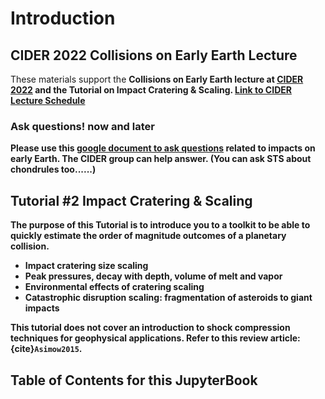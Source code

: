 # Introduction

## CIDER 2022 Collisions on Early Earth Lecture

These materials support the <b>Collisions on Early Earth</a> lecture at <a
href="https://www.deep-earth.org/summer22" 
target="_blank">CIDER 2022</a> and the
Tutorial on Impact Cratering & Scaling.
<a 
href="https://docs.google.com/document/d/1vIdzpq-K4kRo9Ydi-eLscc48TDFWCJ06ULwoTIUVSdo/edit"
target="_blank">Link 
to CIDER Lecture Schedule</a><p>

### Ask questions! now and later

Please use this <a
href="https://docs.google.com/document/d/12xMdyZLr_zDUPdABIcId-6tcAGIu0qJZ-V1VDw1Plfg/edit?usp=sharing"
target="_blank">google document to ask questions</a> related to impacts on
early Earth. The CIDER group can help answer. (You can ask STS about
chondrules too......)

## Tutorial #2 Impact Cratering & Scaling 

The purpose of this Tutorial is to introduce you to a toolkit to be
able to quickly estimate the order of magnitude outcomes of a
planetary collision.
<ul>
<li>Impact cratering size scaling</li>
<li>Peak pressures, decay with depth, volume of melt and vapor</li>
<li>Environmental effects of cratering scaling</li>
<li>Catastrophic disruption scaling: fragmentation of asteroids to
giant impacts</li>
</ul>

This tutorial does not cover an introduction to shock compression 
techniques for geophysical applications. Refer to this review article: 
{cite}`Asimow2015`. 


## Table of Contents for this JupyterBook

```{tableofcontents}
```
